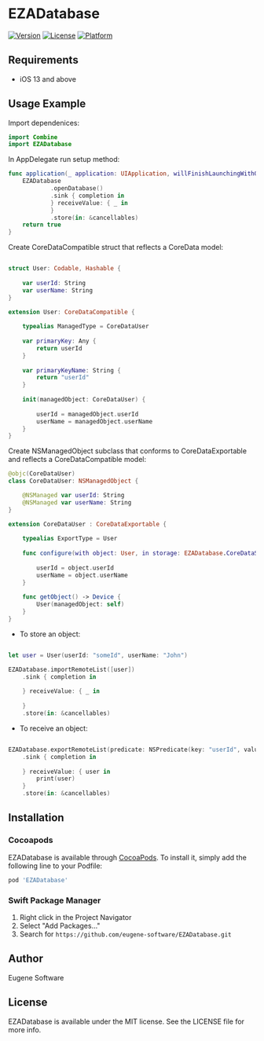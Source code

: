 # EZADatabase

[![Version](https://img.shields.io/cocoapods/v/EZADatabase.svg?style=flat)](https://cocoapods.org/pods/EZADatabase)
[![License](https://img.shields.io/cocoapods/l/EZADatabase.svg?style=flat)](https://cocoapods.org/pods/EZADatabase)
[![Platform](https://img.shields.io/cocoapods/p/EZADatabase.svg?style=flat)](https://cocoapods.org/pods/EZADatabase)

## Requirements

- iOS 13 and above

## Usage Example

Import dependenices:

```swift
import Combine
import EZADatabase
```

In AppDelegate run setup method:

```swift
func application(_ application: UIApplication, willFinishLaunchingWithOptions launchOptions: [UIApplication.LaunchOptionsKey : Any]? = nil) -> Bool {
    EZADatabase
            .openDatabase()
            .sink { completion in
            } receiveValue: { _ in
            }
            .store(in: &cancellables)
    return true
}
```

Create CoreDataCompatible struct that reflects a CoreData model:

```swift

struct User: Codable, Hashable {
    
    var userId: String
    var userName: String
}

extension User: CoreDataCompatible {
    
    typealias ManagedType = CoreDataUser
    
    var primaryKey: Any {
        return userId
    }
    
    var primaryKeyName: String {
        return "userId"
    }
    
    init(managedObject: CoreDataUser) {
        
        userId = managedObject.userId
        userName = managedObject.userName
    }
}
```

Create NSManagedObject subclass that conforms to CoreDataExportable and reflects a CoreDataCompatible model:

```swift
@objc(CoreDataUser)
class CoreDataUser: NSManagedObject {

    @NSManaged var userId: String
    @NSManaged var userName: String
}

extension CoreDataUser : CoreDataExportable {
    
    typealias ExportType = User
    
    func configure(with object: User, in storage: EZADatabase.CoreDataStorageInterface) {
        
        userId = object.userId
        userName = object.userName
    }
    
    func getObject() -> Device {
        User(managedObject: self)
    }
}
```

- To store an object:

```swift

let user = User(userId: "someId", userName: "John")

EZADatabase.importRemoteList([user])
    .sink { completion in
        
    } receiveValue: { _ in
        
    }
    .store(in: &cancellables)
```

- To receive an object:

```swift

EZADatabase.exportRemoteList(predicate: NSPredicate(key: "userId", value: "someId"))
    .sink { completion in
        
    } receiveValue: { user in
        print(user)
    }
    .store(in: &cancellables)
```

## Installation

### Cocoapods
EZADatabase is available through [CocoaPods](https://cocoapods.org). To install
it, simply add the following line to your Podfile:

```ruby
pod 'EZADatabase'
```

### Swift Package Manager
1. Right click in the Project Navigator
2. Select "Add Packages..."
3. Search for ```https://github.com/eugene-software/EZADatabase.git```

## Author

Eugene Software

## License

EZADatabase is available under the MIT license. See the LICENSE file for more info.
